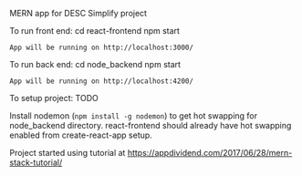 MERN app for DESC Simplify project

To run front end:
    cd react-frontend
    npm start

    App will be running on http://localhost:3000/

To run back end:
    cd node_backend
    npm start

    App will be running on http://localhost:4200/

To setup project:
    TODO


Install nodemon (`npm install -g nodemon`) to get hot swapping for node_backend directory.
react-frontend should already have hot swapping enabled from create-react-app setup.

Project started using tutorial at https://appdividend.com/2017/06/28/mern-stack-tutorial/
